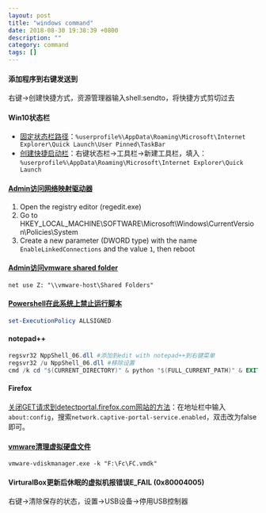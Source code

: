 ```yaml
---
layout: post
title: "windows command"
date: 2018-08-30 19:38:39 +0800
description: ""
category: command
tags: []
---
```


#### 添加程序到右键发送到

右键->创建快捷方式，资源管理器输入shell:sendto，将快捷方式剪切过去

#### Win10状态栏

- [固定状态栏路径](http://www.winwin7.com/JC/11990.html)：`%userprofile%\AppData\Roaming\Microsoft\Internet Explorer\Quick Launch\User Pinned\TaskBar`
- [创建快捷启动栏](http://www.zhuangjiba.com/bios/10345.html)：右键状态栏->工具栏->新建工具栏，填入：`%userprofile%\AppData\Roaming\Microsoft\Internet Explorer\Quick Launch`

#### [Admin访问网络映射驱动器](https://blog.csdn.net/jtujtujtu/article/details/51161178)

1. Open the registry editor (regedit.exe)
2. Go to HKEY_LOCAL_MACHINE\SOFTWARE\Microsoft\Windows\CurrentVersion\Policies\System
3. Create a new parameter (DWORD type) with the name `EnableLinkedConnections` and the value `1`, then reboot

#### [Admin访问vmware shared folder](https://superuser.com/questions/1072269/vmware-shared-folder-inaccessible-with-administrator-account)

```
net use Z: "\\vmware-host\Shared Folders"
```

#### [Powershell在此系统上禁止运行脚本](https://www.jianshu.com/p/e5214b3a7627)

```powershell
set-ExecutionPolicy ALLSIGNED
```

#### notepad++

```powershell
regsvr32 NppShell_06.dll #添加到edit with notepad++到右键菜单
regsvr32 /u NppShell_06.dll #移除设置
cmd /k cd "$(CURRENT_DIRECTORY)" & python "$(FULL_CURRENT_PATH)" & EXIT #NppExec
```

#### Firefox

[关闭GET请求到detectportal.firefox.com网站的方法](http://www.mamicode.com/info-detail-1857740.html)：在地址栏中输入`about:config`，搜索`network.captive-portal-service.enabled`，双击改为false即可。

#### [vmware清理虚拟硬盘文件](http://blog.chinaunix.net/uid-13875633-id-4599466.html)

```
vmware-vdiskmanager.exe -k "F:\Fc\FC.vmdk"
```

#### VirturalBox更新后休眠的虚拟机报错误E_FAIL (0x80004005) 

右键->清除保存的状态，设置->USB设备->停用USB控制器